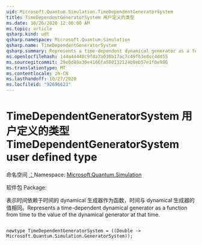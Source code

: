 ```yaml
---
uid: Microsoft.Quantum.Simulation.TimeDependentGeneratorSystem
title: TimeDependentGeneratorSystem 用户定义的类型
ms.date: 10/26/2020 12:00:00 AM
ms.topic: article
qsharp.kind: udt
qsharp.namespace: Microsoft.Quantum.Simulation
qsharp.name: TimeDependentGeneratorSystem
qsharp.summary: Represents a time-dependent dynamical generator as a function from time to the value of the dynamical generator at that time.
ms.openlocfilehash: 144a44448c9fda7a038b17ac7c49f63e8cc4dd55
ms.sourcegitcommit: 29e0d88a30e4166fa580132124b0eb57e1f0e986
ms.translationtype: MT
ms.contentlocale: zh-CN
ms.lasthandoff: 10/27/2020
ms.locfileid: "92696623"
---
```

# <a name="timedependentgeneratorsystem-user-defined-type"></a><span data-ttu-id="40b65-102">TimeDependentGeneratorSystem 用户定义的类型</span><span class="sxs-lookup"><span data-stu-id="40b65-102">TimeDependentGeneratorSystem user defined type</span></span>

<span data-ttu-id="40b65-103">命名空间 [：](xref:Microsoft.Quantum.Simulation)</span><span class="sxs-lookup"><span data-stu-id="40b65-103">Namespace: [Microsoft.Quantum.Simulation](xref:Microsoft.Quantum.Simulation)</span></span>

<span data-ttu-id="40b65-104">软件包 [](https://nuget.org/packages/)</span><span class="sxs-lookup"><span data-stu-id="40b65-104">Package: [](https://nuget.org/packages/)</span></span>


<span data-ttu-id="40b65-105">表示时间依赖于时间的 dynamical 生成器作为函数，时间与 dynamical 生成器的值相同。</span><span class="sxs-lookup"><span data-stu-id="40b65-105">Represents a time-dependent dynamical generator as a function from time to the value of the dynamical generator at that time.</span></span>

```qsharp

newtype TimeDependentGeneratorSystem = ((Double -> Microsoft.Quantum.Simulation.GeneratorSystem));
```

